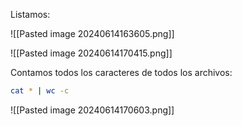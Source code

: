 
Listamos:

![[Pasted image 20240614163605.png]]

![[Pasted image 20240614170415.png]]

Contamos todos los caracteres de todos los archivos:

```Bash
cat * | wc -c
```

![[Pasted image 20240614170603.png]]

